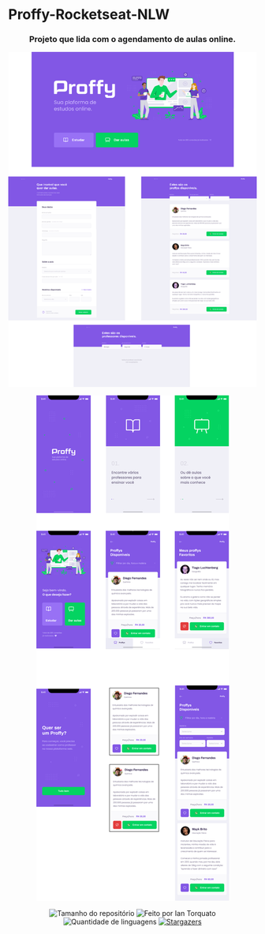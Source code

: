 # Proffy-Rocketseat-NLW
<h3 align="center">Projeto que lida com o agendamento de aulas online.</h3>

<p align="center"><img src="./Imagens Readme GitHub/imgAppDesktop.png"></p>

<p align="center"><img src="./Imagens Readme GitHub/imgAppMobile.png"></p>

<p align="center">
  <img alt="Tamanho do repositório" src="https://img.shields.io/github/repo-size/IanTorquato/Proffy-Rocketseat-NLW">
  <img alt="Feito por Ian Torquato" src="https://img.shields.io/badge/made%20by-Ian%20Torquato-%2304D361">
  <img alt="Quantidade de linguagens" src="https://img.shields.io/github/languages/count/IanTorquato/Proffy-Rocketseat-NLW">
  
  <a href="https://github.com/IanTorquato/Proffy-Rocketseat-NLW/stargazers">
    <img alt="Stargazers" src="https://img.shields.io/github/stars/IanTorquato/Proffy-Rocketseat-NLW?style=social">
  </a>
</p>